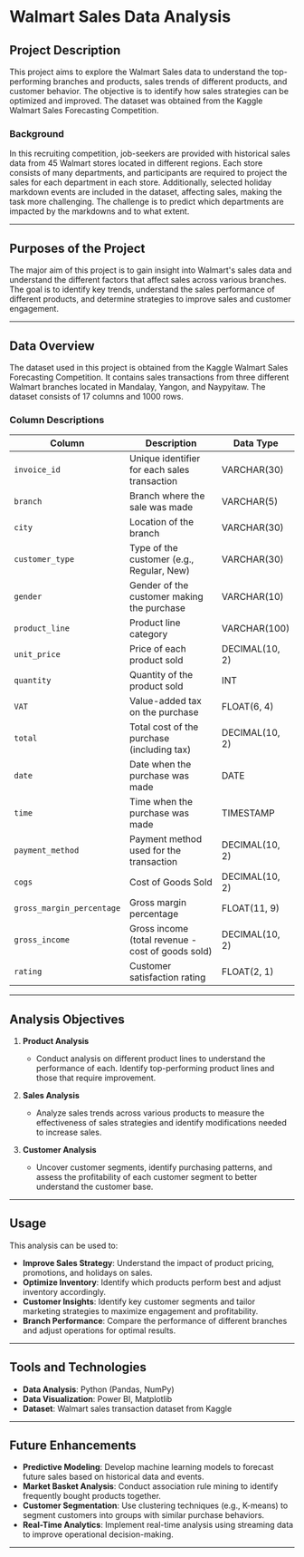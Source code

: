 # Walmart Sales Data Analysis

## Project Description

This project aims to explore the Walmart Sales data to understand the top-performing branches and products, sales trends of different products, and customer behavior. The objective is to identify how sales strategies can be optimized and improved. The dataset was obtained from the Kaggle Walmart Sales Forecasting Competition.

### Background

In this recruiting competition, job-seekers are provided with historical sales data from 45 Walmart stores located in different regions. Each store consists of many departments, and participants are required to project the sales for each department in each store. Additionally, selected holiday markdown events are included in the dataset, affecting sales, making the task more challenging. The challenge is to predict which departments are impacted by the markdowns and to what extent.

---

## Purposes of the Project

The major aim of this project is to gain insight into Walmart's sales data and understand the different factors that affect sales across various branches. The goal is to identify key trends, understand the sales performance of different products, and determine strategies to improve sales and customer engagement.

---

## Data Overview

The dataset used in this project is obtained from the Kaggle Walmart Sales Forecasting Competition. It contains sales transactions from three different Walmart branches located in Mandalay, Yangon, and Naypyitaw. The dataset consists of 17 columns and 1000 rows.

### Column Descriptions

| Column                | Description                                                   | Data Type        |
|-----------------------|---------------------------------------------------------------|------------------|
| `invoice_id`          | Unique identifier for each sales transaction                  | VARCHAR(30)      |
| `branch`              | Branch where the sale was made                                 | VARCHAR(5)       |
| `city`                | Location of the branch                                        | VARCHAR(30)      |
| `customer_type`       | Type of the customer (e.g., Regular, New)                     | VARCHAR(30)      |
| `gender`              | Gender of the customer making the purchase                    | VARCHAR(10)      |
| `product_line`        | Product line category                                          | VARCHAR(100)     |
| `unit_price`          | Price of each product sold                                    | DECIMAL(10, 2)   |
| `quantity`            | Quantity of the product sold                                  | INT              |
| `VAT`                 | Value-added tax on the purchase                               | FLOAT(6, 4)      |
| `total`               | Total cost of the purchase (including tax)                     | DECIMAL(10, 2)   |
| `date`                | Date when the purchase was made                               | DATE             |
| `time`                | Time when the purchase was made                               | TIMESTAMP        |
| `payment_method`      | Payment method used for the transaction                        | DECIMAL(10, 2)   |
| `cogs`                | Cost of Goods Sold                                            | DECIMAL(10, 2)   |
| `gross_margin_percentage` | Gross margin percentage                                    | FLOAT(11, 9)     |
| `gross_income`        | Gross income (total revenue - cost of goods sold)             | DECIMAL(10, 2)   |
| `rating`              | Customer satisfaction rating                                  | FLOAT(2, 1)      |

---

## Analysis Objectives

1. **Product Analysis**
   - Conduct analysis on different product lines to understand the performance of each. Identify top-performing product lines and those that require improvement.

2. **Sales Analysis**
   - Analyze sales trends across various products to measure the effectiveness of sales strategies and identify modifications needed to increase sales.

3. **Customer Analysis**
   - Uncover customer segments, identify purchasing patterns, and assess the profitability of each customer segment to better understand the customer base.

---

## Usage

This analysis can be used to:

- **Improve Sales Strategy**: Understand the impact of product pricing, promotions, and holidays on sales.
- **Optimize Inventory**: Identify which products perform best and adjust inventory accordingly.
- **Customer Insights**: Identify key customer segments and tailor marketing strategies to maximize engagement and profitability.
- **Branch Performance**: Compare the performance of different branches and adjust operations for optimal results.

---

## Tools and Technologies

- **Data Analysis**: Python (Pandas, NumPy)
- **Data Visualization**: Power BI, Matplotlib
- **Dataset**: Walmart sales transaction dataset from Kaggle

---

## Future Enhancements

- **Predictive Modeling**: Develop machine learning models to forecast future sales based on historical data and events.
- **Market Basket Analysis**: Conduct association rule mining to identify frequently bought products together.
- **Customer Segmentation**: Use clustering techniques (e.g., K-means) to segment customers into groups with similar purchase behaviors.
- **Real-Time Analytics**: Implement real-time analysis using streaming data to improve operational decision-making.

---


